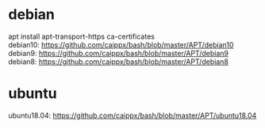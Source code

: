 

# debian
apt install apt-transport-https ca-certificates  
debian10: https://github.com/caippx/bash/blob/master/APT/debian10  
debian9: https://github.com/caippx/bash/blob/master/APT/debian9  
debian8: https://github.com/caippx/bash/blob/master/APT/debian8   

# ubuntu
ubuntu18.04: https://github.com/caippx/bash/blob/master/APT/ubuntu18.04

